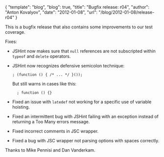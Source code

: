 {
  "template": "blog",
  "blog": true,
  "title": "Bugfix release: r04",
  "author": "Anton Kovalyov",
  "date": "2012-01-08",
  "url": "/blog/2012-01-08/release-r04"
}

This is a bugfix release that also contains some improvements to our
test coverage.

Fixes:

* JSHint now makes sure that `null` references are not subscripted
  within `typeof` and `delete` operators.

* JSHint now recognizes defensive semicolon technique:

      ; (function () { /* ... */ }());

    But still warns in cases like this:

        ; function () {}

* Fixed an issue with `latedef` not working for a specific use
  of variable hoisting.

* Fixed an intermittent bug with JSHint failing with an exception
  instead of returning a Too Many errors message.

* Fixed incorrect comments in JSC wrapper.

* Fixed a bug with JSC wrapper not parsing options with spaces correctly.

Thanks to Mike Pennisi and Dan Vanderkam.
